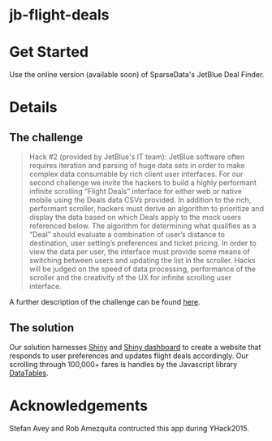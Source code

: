 jb-flight-deals
===============

# Get Started
Use the online version (available soon) of SparseData's JetBlue Deal Finder.

# Details

## The challenge
> Hack #2 (provided by JetBlue's IT team): JetBlue software often requires iteration and parsing of huge data sets in order to make complex data consumable by rich client user interfaces.  For our second challenge we invite the hackers to build a highly performant infinite scrolling “Flight Deals” interface for either web or native mobile using the Deals data CSVs provided.  In addition to the rich, performant scroller,  hackers must derive an algorithm to prioritize and display the data based on which Deals apply to the mock users referenced below.  The algorithm for determining what qualifies as a “Deal” should evaluate a combination of user’s distance to destination, user setting’s preferences and ticket pricing. In order to view the data per user, the interface must provide some means of switching between users and updating the list in the scroller. Hacks will be judged on the speed of data processing, performance of the scroller and the creativity of the UX for infinite scrolling user interface.

A further description of the challenge can be found [here](https://drive.google.com/file/d/0B-ddf2SdUe0Fb2ZZNDVwOVJVTVE/view).

## The solution

Our solution harnesses [Shiny](http://shiny.rstudio.com) and [Shiny dashboard](http://rstudio.github.io/shinydashboard/) to create a website that responds to user preferences and updates flight deals accordingly.  Our scrolling through 100,000+ fares is handles by the Javascript library [DataTables](http://datatables.net).

# Acknowledgements
Stefan Avey and Rob Amezquita contructed this app during YHack2015.
